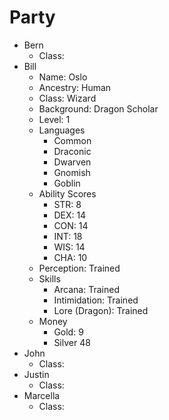 # Party

* Bern
  * Class: 
* Bill
  * Name: Oslo
  * Ancestry: Human
  * Class: Wizard
  * Background: Dragon Scholar
  * Level: 1
  * Languages
    * Common
    * Draconic
    * Dwarven
    * Gnomish
    * Goblin
  * Ability Scores
    * STR: 8
    * DEX: 14
    * CON: 14
    * INT: 18
    * WIS: 14
    * CHA: 10
  * Perception: Trained
  * Skills
    * Arcana: Trained
    * Intimidation: Trained
    * Lore (Dragon): Trained
  * Money
    * Gold: 9
    * Silver 48
* John
  * Class: 
* Justin
  * Class: 
* Marcella
  * Class: 
